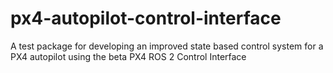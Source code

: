 # px4-autopilot-control-interface
A test package for developing an improved state based control system for a PX4 autopilot using the beta PX4 ROS 2 Control Interface
